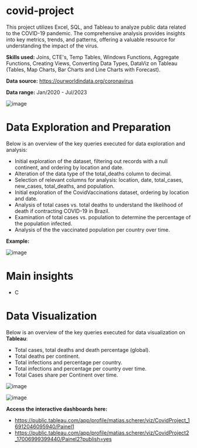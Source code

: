 # covid-project
This project utilizes Excel, SQL, and Tableau to analyze public data related to the COVID-19 pandemic. The comprehensive analysis provides insights into key metrics, trends, and patterns, offering a valuable resource for understanding the impact of the virus.

**Skills used:** Joins, CTE's, Temp Tables, Windows Functions, Aggregate Functions, Creating Views, Converting Data Types, DataViz on Tableau (Tables, Map Charts, Bar Charts and Line Charts with Forecast).

**Data source:** https://ourworldindata.org/coronavirus

**Data range:** Jan/2020 - Jul/2023

![image](https://github.com/matiascherer/covid-project/assets/63814565/5bad4b8a-9c61-4bac-9d3b-3d115fb2f1da)

# Data Exploration and Preparation
Below is an overview of the key queries executed for data exploration and analysis:

- Initial exploration of the dataset, filtering out records with a null continent, and ordering by location and date.
- Alteration of the data type of the total_deaths column to decimal.
- Selection of relevant columns for analysis: location, date, total_cases, new_cases, total_deaths, and population.
- Initial exploration of the CovidVaccinations dataset, ordering by location and date.
- Analysis of total cases vs. total deaths to understand the likelihood of death if contracting COVID-19 in Brazil.
- Examination of total cases vs. population to determine the percentage of the population infected.
- Analysis of the the vaccinated population per country over time.

**Example:**

![image](https://github.com/matiascherer/covid-project/assets/63814565/17ad32a2-da97-47ac-85f5-ea665c2308b6)


# Main insights

- C

# Data Visualization
Below is an overview of the key queries executed for data visualization on **Tableau**:

- Total cases, total deaths and death percentage (global).
- Total deaths per continent.
- Total infections and percentage per country.
- Total infections and percentage per country over time.
- Total Cases share per Continent over time.

![image](https://github.com/matiascherer/covid-project/assets/63814565/479fb6b5-fef1-4c72-884e-3848bc9b1d10)

![image](https://github.com/matiascherer/covid-project/assets/63814565/9ef80719-4fae-471d-95cd-cfdfc0c74131)


**Access the interactive dashboards here:** 

- https://public.tableau.com/app/profile/matias.scherer/viz/CovidProject_16912046095940/Painel1
- https://public.tableau.com/app/profile/matias.scherer/viz/CovidProject2_17006999399440/Painel2?publish=yes
